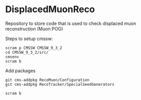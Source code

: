 # DisplacedMuonReco
Repository to store code that is used to check displaced muon reconstruction (Muon POG)

Steps to setup cmssw:
```
scram p CMSSW CMSSW_9_3_2
cd CMSSW_9_3_2/src/ 
cmsenv
scram b
```

Add packages
```
git cms-addpkg RecoMuon/Configuration
git cms-addpkg RecoTracker/SpecialSeedGenerators

scram b
```
